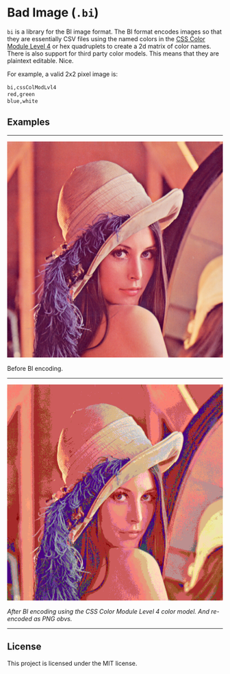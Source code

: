 # Bad Image (`.bi`)

`bi` is a library for the BI image format.
The BI format encodes images so that they are essentially CSV files using the named colors in the [CSS Color Module Level 4](https://www.w3.org/TR/css-color-4/#named-colors) or hex quadruplets to create a 2d matrix of color names.
There is also support for third party color models.
This means that they are plaintext editable.
Nice.

For example, a valid 2x2 pixel image is:
```
bi,cssColModLvl4
red,green
blue,white
```

## Examples

---

![Before BI encoding.](./misc/lenna1.png)

Before BI encoding.

---

![After BI encoding using the CSS Color Module Level 4 color model. And re-encoded as PNG obvs.](./misc/lenna2.png)

*After BI encoding using the CSS Color Module Level 4 color model. And re-encoded as PNG obvs.*

---

## License

This project is licensed under the MIT license.
